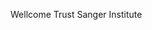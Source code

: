 [//]: # (Created by ./bin/manage_files.pl from ./species/Dracunculus_medinensis/PRJEB500/Dracunculus_medinensis_PRJEB500.summary.html on Thu Jun 11 13:44:00 2020)
Wellcome Trust Sanger Institute
